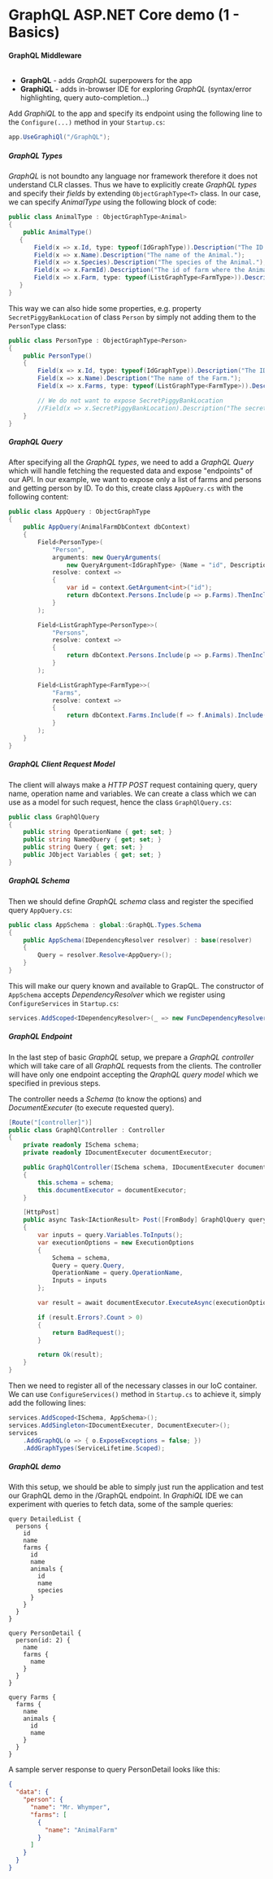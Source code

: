 # GraphQL ASP.NET Core demo (1 - Basics)


#### GraphQL Middleware

######
* **GraphQL** - adds *GraphQL* superpowers for the app
* **GraphiQL** - adds in-browser IDE for exploring *GraphQL* (syntax/error highlighting, query auto-completion...)

Add *GraphiQL* to the app and specify its endpoint using the following line to the `Configure(...)` method in your `Startup.cs`:

```csharp
app.UseGraphiQl("/GraphQL");
```


##### GraphQL Types
*GraphQL* is not boundto any language nor framework therefore it does not understand CLR classes. Thus we have to explicitly create *GraphQL types* and specify their *fields* by extending `ObjectGraphType<T>` class. In our case, we can specify *AnimalType* using the following block of code:

```csharp  
public class AnimalType : ObjectGraphType<Animal>
{
    public AnimalType()
   {
       Field(x => x.Id, type: typeof(IdGraphType)).Description("The ID of the Animal.");
       Field(x => x.Name).Description("The name of the Animal.");
       Field(x => x.Species).Description("The species of the Animal.");
       Field(x => x.FarmId).Description("The id of farm where the Animal lives.");
       Field(x => x.Farm, type: typeof(ListGraphType<FarmType>)).Description("The farm where the Animal lives.");
   }
}
```

This way we can also hide some properties, e.g. property `SecretPiggyBankLocation` of class `Person` by simply not adding them to the `PersonType` class:

```csharp
public class PersonType : ObjectGraphType<Person>
{
    public PersonType()
    {
        Field(x => x.Id, type: typeof(IdGraphType)).Description("The ID of the Farm.");
        Field(x => x.Name).Description("The name of the Farm.");
        Field(x => x.Farms, type: typeof(ListGraphType<FarmType>)).Description("The farms of the Person.");

        // We do not want to expose SecretPiggyBankLocation
        //Field(x => x.SecretPiggyBankLocation).Description("The secret location of person's piggy bank. (should not be available!)");
    }
}
```

##### GraphQL Query
After specifying all the *GraphQL types*, we need to add a *GraphQL Query* which will handle fetching the requested data and expose "endpoints" of our API. In our example, we want to expose only a list of farms and persons and getting person by ID. To do this, create class `AppQuery.cs` with the following content:

```csharp
public class AppQuery : ObjectGraphType
{
    public AppQuery(AnimalFarmDbContext dbContext)
    {
        Field<PersonType>(
            "Person",
            arguments: new QueryArguments(
                new QueryArgument<IdGraphType> {Name = "id", Description = "The ID of the Person."}),
            resolve: context =>
            {
                var id = context.GetArgument<int>("id");
                return dbContext.Persons.Include(p => p.Farms).ThenInclude(pf => pf.Animals).FirstOrDefault(p => p.Id == id);
            }
        );

        Field<ListGraphType<PersonType>>(
            "Persons",
            resolve: context =>
            {
                return dbContext.Persons.Include(p => p.Farms).ThenInclude(pf => pf.Animals);
            }
        );

        Field<ListGraphType<FarmType>>(
            "Farms",
            resolve: context =>
            {
                return dbContext.Farms.Include(f => f.Animals).Include(f => f.Person);
            }
        );
    }
}
```


##### GraphQL Client Request Model

The client will always make a *HTTP POST* request containing query, query name, operation name and variables. We can create a class which we can use as a model for such request, hence the class `GraphQlQuery.cs`:

```csharp
public class GraphQlQuery
{
    public string OperationName { get; set; }
    public string NamedQuery { get; set; }
    public string Query { get; set; }
    public JObject Variables { get; set; }
}
```


##### GraphQL Schema

Then we should define *GraphQL schema* class and register the specified query `AppQuery.cs`:

```csharp
public class AppSchema : global::GraphQL.Types.Schema
{
    public AppSchema(IDependencyResolver resolver) : base(resolver)
    {
        Query = resolver.Resolve<AppQuery>();
    }
}
```

This will make our query known and available to GrapQL. The constructor of `AppSchema` accepts *DependencyResolver* which we register using `ConfigureServices` in `Startup.cs`:

```csharp
services.AddScoped<IDependencyResolver>(_ => new FuncDependencyResolver(_.GetRequiredService));
```


##### GraphQL Endpoint
In the last step of basic *GraphQL* setup, we prepare a *GraphQL controller* which will take care of all *GraphQL* requests from the clients. The controller will have only one endpoint accepting the *QraphQL query model* which we specified in previous steps.

The controller needs a *Schema* (to know the options) and *DocumentExecuter* (to execute requested query).

```csharp
[Route("[controller]")]
public class GraphQlController : Controller
{
    private readonly ISchema schema;
    private readonly IDocumentExecuter documentExecutor;

    public GraphQlController(ISchema schema, IDocumentExecuter documentExecutor)
    {
        this.schema = schema;
        this.documentExecutor = documentExecutor;
    }

    [HttpPost]
    public async Task<IActionResult> Post([FromBody] GraphQlQuery query)
    {
        var inputs = query.Variables.ToInputs();
        var executionOptions = new ExecutionOptions
        {
            Schema = schema,
            Query = query.Query,
            OperationName = query.OperationName,
            Inputs = inputs
        };

        var result = await documentExecutor.ExecuteAsync(executionOptions);

        if (result.Errors?.Count > 0)
        {
            return BadRequest();
        }

        return Ok(result);
    }
}
```

Then we need to register all of the necessary classes in our IoC container. We can use `ConfigureServices()` method in `Startup.cs` to achieve it, simply add the following lines:

```csharp
services.AddScoped<ISchema, AppSchema>();
services.AddSingleton<IDocumentExecuter, DocumentExecuter>();
services
    .AddGraphQL(o => { o.ExposeExceptions = false; })
    .AddGraphTypes(ServiceLifetime.Scoped);
```


##### GraphQL demo
With this setup, we should be able to simply just run the application and test our GraphQL demo in the /GraphQL endpoint. In *GraphiQL* IDE we can experiment with queries to fetch data, some of the sample queries:

```
query DetailedList {
  persons {
    id
    name
    farms {
      id
      name
      animals {
        id
        name
        species
      }
    }
  }
}

query PersonDetail {
  person(id: 2) {
    name
    farms {
      name
    }
  }
}

query Farms {
  farms {
    name
    animals {
      id
      name
    }
  }
}
```

A sample server response to query PersonDetail looks like this:

```json
{
  "data": {
    "person": {
      "name": "Mr. Whymper",
      "farms": [
        {
          "name": "AnimalFarm"
        }
      ]
    }
  }
}
```
